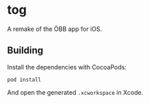 # tog

A remake of the ÖBB app for iOS.

## Building

Install the dependencies with CocoaPods:
```
pod install
```

And open the generated `.xcworkspace` in Xcode.
